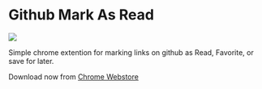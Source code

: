 # Github Mark As Read

[![](https://storage.googleapis.com/chrome-gcs-uploader.appspot.com/image/WlD8wC6g8khYWPJUsQceQkhXSlv1/tbyBjqi7Zu733AAKA5n4.png)](https://chrome.google.com/webstore/search/github-mark-as-read)  

Simple chrome extention for marking links on github as Read, Favorite, or save for later.


Download now from [Chrome Webstore](https://chrome.google.com/webstore/search/github-mark-as-read)


